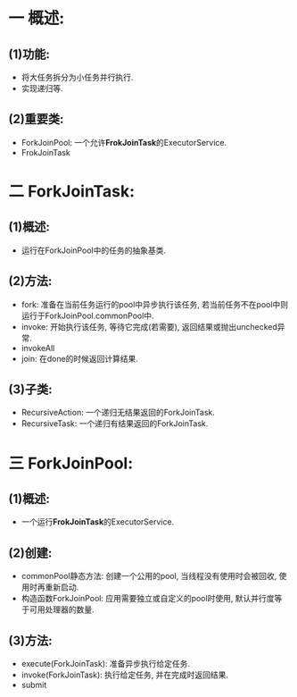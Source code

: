 # 一 概述:
## (1)功能:
- 将大任务拆分为小任务并行执行.
- 实现递归等.

## (2)重要类:
- ForkJoinPool: 一个允许**FrokJoinTask**的ExecutorService.
- FrokJoinTask

# 二 ForkJoinTask:
## (1)概述:
- 运行在ForkJoinPool中的任务的抽象基类.

## (2)方法:
- fork: 准备在当前任务运行的pool中异步执行该任务, 若当前任务不在pool中则运行于ForkJoinPool.commonPool中.
- invoke: 开始执行该任务, 等待它完成(若需要), 返回结果或抛出unchecked异常.
- invokeAll
- join: 在done的时候返回计算结果.

## (3)子类:
- RecursiveAction: 一个递归无结果返回的ForkJoinTask.
- RecursiveTask: 一个递归有结果返回的ForkJoinTask.

# 三 ForkJoinPool:
## (1)概述:
- 一个运行**FrokJoinTask**的ExecutorService.

## (2)创建:
- commonPool静态方法: 创建一个公用的pool, 当线程没有使用时会被回收, 使用时再重新启动.
- 构造函数ForkJoinPool: 应用需要独立或自定义的pool时使用, 默认并行度等于可用处理器的数量.

## (3)方法:
- execute(ForkJoinTask): 准备异步执行给定任务.
- invoke(ForkJoinTask): 执行给定任务, 并在完成时返回结果.
- submit
